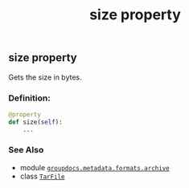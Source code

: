 ﻿---
title: size property
second_title: GroupDocs.Metadata for Python via .NET API References
description: 
type: docs
url: /python-net/groupdocs.metadata.formats.archive/tarfile/size/
is_root: false
weight: 150
---

## size property


Gets the size in bytes.
### Definition:
```python
@property
def size(self):
    ...
```

### See Also
* module [`groupdocs.metadata.formats.archive`](../../)
* class [`TarFile`](/metadata/python-net/groupdocs.metadata.formats.archive/tarfile)
